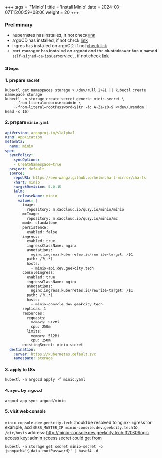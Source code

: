 +++
tags = ["Minio"]
title = 'Install Minio'
date = 2024-03-07T15:00:59+08:00
weight = 20
+++

### Preliminary
- Kubernetes has installed, if not check [link](kubernetes/command/install/index.html)
- argoCD has installed, if not check [link](kubernetes/argo/argo-cd/argocd/index.html)
- ingres has installed on argoCD, if not [check link](kubernetes/argo/argo-cd/software/ingress/index.html)
- cert-manager has installed on argocd and the clusterissuer has a named `self-signed-ca-issuer`service, , if not check [link](kubernetes/argo/argo-cd/software/cert_manager/index.html)

### Steps
#### 1. prepare secret 
```shell
kubectl get namespaces storage > /dev/null 2>&1 || kubectl create namespace storage
kubectl -n storage create secret generic minio-secret \
    --from-literal=rootUser=admin \
    --from-literal=rootPassword=$(tr -dc A-Za-z0-9 </dev/urandom | head -c 16)
```
#### 2. prepare `minio.yaml`
```yaml
apiVersion: argoproj.io/v1alpha1
kind: Application
metadata:
  name: minio
spec:
  syncPolicy:
    syncOptions:
    - CreateNamespace=true
  project: default
  source:
    repoURL: https://ben-wangz.github.io/helm-chart-mirror/charts
    chart: minio
    targetRevision: 5.0.15
    helm:
      releaseName: minio
      values: |
        image:
          repository: m.daocloud.io/quay.io/minio/minio
        mcImage:
          repository: m.daocloud.io/quay.io/minio/mc
        mode: standalone
        persistence:
          enabled: false
        ingress:
          enabled: true
          ingressClassName: nginx
          annotations:
            nginx.ingress.kubernetes.io/rewrite-target: /$1
          path: /?(.*)
          hosts:
            - minio-api.dev.geekcity.tech
        consoleIngress:
          enabled: true
          ingressClassName: nginx
          annotations:
            nginx.ingress.kubernetes.io/rewrite-target: /$1
          path: /?(.*)
          hosts:
            - minio-console.dev.geekcity.tech
        replicas: 1
        resources:
          requests:
            memory: 512Mi
            cpu: 250m
          limits:
            memory: 512Mi
            cpu: 250m
        existingSecret: minio-secret
  destination:
    server: https://kubernetes.default.svc
    namespace: storage
```

#### 3. apply to k8s
```shell
kubectl -n argocd apply -f minio.yaml
```

#### 4. sync by argocd
```shell
argocd app sync argocd/minio
```

#### 5. visit web console
`minio-console.dev.geekcity.tech` should be resolved to nginx-ingress
for example, add `$K8S_MASTER_IP minio-console.dev.geekcity.tech` to `/etc/hosts`
address: http://minio-console.dev.geekcity.tech:32080/login
access key: admin
access secret could get from
```shell
kubectl -n storage get secret minio-secret -o jsonpath='{.data.rootPassword}' | base64 -d
```
